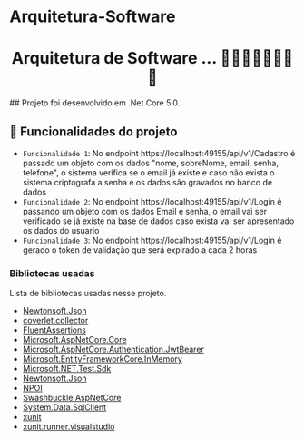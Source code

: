 # Arquitetura-Software

<h1 align="center">Arquitetura de Software ... 🚀🚀🚀🚀🚀🚀🚀🚀</h1>
## Projeto foi desenvolvido em .Net Core 5.0.


## :hammer: Funcionalidades do projeto

- `Funcionalidade 1`: No endpoint https://localhost:49155/api/v1/Cadastro é passado um objeto com os dados "nome, sobreNome, email, senha, telefone", o sistema verifica se o email já existe e caso não exista o sistema criptografa a senha e os dados são gravados no banco de dados
- `Funcionalidade 2`: No endpoint https://localhost:49155/api/v1/Login é passando um objeto  com os dados Email e senha, o email vai ser verificado se já existe na base de dados caso exista vai ser apresentado os dados do usuario
- `Funcionalidade 3`: No endpoint https://localhost:49155/api/v1/Login é gerado o token de validação que será expirado a cada 2 horas 


### Bibliotecas usadas 
Lista de bibliotecas usadas nesse projeto.
- [Newtonsoft.Json](https://github.com/BcryptNet/bcrypt.net)
- [coverlet.collector](https://github.com/coverlet-coverage/coverlet)
- [FluentAssertions](https://fluentassertions.com)
- [Microsoft.AspNetCore.Core](https://dotnet.microsoft.com/en-us/apps/aspnet)
- [Microsoft.AspNetCore.Authentication.JwtBearer](https://dotnet.microsoft.com/en-us/apps/aspnet)
- [Microsoft.EntityFrameworkCore.InMemory](https://dotnet.microsoft.com/en-us/apps/aspnet)
- [Microsoft.NET.Test.Sdk](https://github.com/microsoft/vstest/)
- [Newtonsoft.Json](https://www.newtonsoft.com/json)
- [NPOI](https://github.com/nissl-lab/npoi)
- [Swashbuckle.AspNetCore](https://github.com/domaindrivendev/Swashbuckle.AspNetCore)
- [System.Data.SqlClient](https://github.com/dotnet/corefx)
- [xunit](https://github.com/xunit/xunit)
- [xunit.runner.visualstudio](https://github.com/xunit/visualstudio.xunit)

